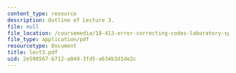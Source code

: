 ```yaml
---
content_type: resource
description: Outline of Lecture 3.
file: null
file_location: /coursemedia/18-413-error-correcting-codes-laboratory-spring-2004/2e598567b712a0493fd5a634b3d1de2c_lect3.pdf
file_type: application/pdf
resourcetype: Document
title: lect3.pdf
uid: 2e598567-b712-a049-3fd5-a634b3d1de2c
---
```


